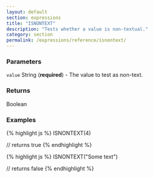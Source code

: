 ```yaml
---
layout: default
section: expressions
title: "ISNONTEXT"
description: "Tests whether a value is non-textual."
category: section
permalink: /expressions/reference/isnontext/
---
```


### Parameters

`value` String (__required__) - The value to test as non-text.

### Returns

Boolean

### Examples

{% highlight js %}
ISNONTEXT(4)

// returns true
{% endhighlight %}


{% highlight js %}
ISNONTEXT("Some text")

// returns false
{% endhighlight %}